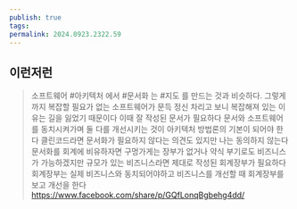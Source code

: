 ```yaml
---
publish: true
tags: 
permalink: 2024.0923.2322.59
---
```

## 이런저런
>소프트웨어 #아키텍처 에서 #문서화 는 #지도 를 만드는 것과 비슷하다. 그렇게까지 복잡할 필요가 없는 소프트웨어가 문득 정신 차리고 보니 복잡해져 있는 이유는 길을 잃었기 때문이다 이때 잘 작성된 문서가 필요하다 문서와 소프트웨어를 동치시켜가며 둘 다를 개선시키는 것이 아키텍처 방법론의 기본이 되어야 한다 클린코드라면 문서화가 필요하지 않다는 의견도 있지만 나는 동의하지 않는다 
>문서화를 회계에 비유하자면 구멍가게는 장부가 없거나 약식 부기로도 비즈니스가 가능하겠지만 규모가 있는 비즈니스라면 제대로 작성된 회계장부가 필요하다 회계장부는 실제 비즈니스와 동치되어야하고 비즈니스를 개선할 때 회계장부를 보고 개선을 한다
>https://www.facebook.com/share/p/GQfLonqBgbehg4dd/